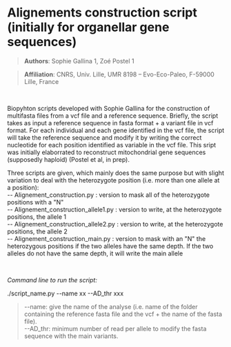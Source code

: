 # Alignements construction script (initially for organellar gene sequences)

>**Authors**: Sophie Gallina 1, Zoé Postel 1 <br />

>**Affiliation**: CNRS, Univ. Lille, UMR 8198 – Evo-Eco-Paleo, F-59000 Lille, France <br />

&nbsp;

Biopyhton scripts developed with Sophie Gallina for the construction of multifasta files from a vcf file and a reference sequence. Briefly, the script takes as input a reference sequence in fasta format + a variant file in vcf format. For each individual and each gene identified in the vcf file, the script will take the reference sequence and modify it by writing the correct nucleotide for each position identified as variable in the vcf file. This sript was initially elaborrated to reconstruct mitochondrial gene sequences (supposedly haploid) (Postel et al, in prep). 

Three scripts are given, which mainly does the same purpose but with slight variation to deal with the heterozygote position (i.e. more than one allele at a position): <br />
-- Alignement_construction.py : version to mask all of the heterozygote positions with a "N" <br />
-- Alignement_construction_allele1.py : version to write, at the heterozygote positions, the allele 1 <br />
-- Alignement_construction_allele2.py : version to write, at the heterozygote positions, the allele 2 <br />
-- Alignement_construction_main.py : version to mask with an "N" the heterozygous positions if the two alleles have the same depth. If the two alleles do not have the same depth, it will write the main allele <br />

&nbsp;

_Command line to run the script:_

./script_name.py --name xx  --AD_thr xxx

> --name: give the name of the analyse (i.e. name of the folder containing the reference fasta file and the vcf + the name of the fasta file).  <br />
> --AD_thr: minimum number of read per allele to modify the fasta sequence with the main variants. 


